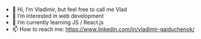 - 👋 Hi, I’m Vladimir, but feel free to call me Vlad
- 👀 I’m interested in web development
- 🌱 I’m currently learning JS / React.js
- 📫 How to reach me: https://www.linkedin.com/in/vladimir-gaiduchenok/


<!---
vladi375/vladi375 is a ✨ special ✨ repository because its `README.md` (this file) appears on your GitHub profile.
You can click the Preview link to take a look at your changes.
--->
